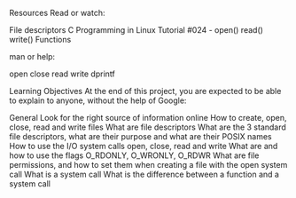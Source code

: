 Resources
Read or watch:

File descriptors
C Programming in Linux Tutorial #024 - open() read() write() Functions


man or help:

open
close
read
write
dprintf


Learning Objectives
At the end of this project, you are expected to be able to explain to anyone, without the help of Google:


General
Look for the right source of information online
How to create, open, close, read and write files
What are file descriptors
What are the 3 standard file descriptors, what are their purpose and what are their POSIX names
How to use the I/O system calls open, close, read and write
What are and how to use the flags O_RDONLY, O_WRONLY, O_RDWR
What are file permissions, and how to set them when creating a file with the open system call
What is a system call
What is the difference between a function and a system call
